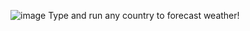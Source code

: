![image](https://github.com/PhilipBright/WeatherForecastingCLI/assets/90340993/e0abc7f6-94dc-40ad-9ea2-bd8ddc2b4247) Type and run any country to forecast weather!
